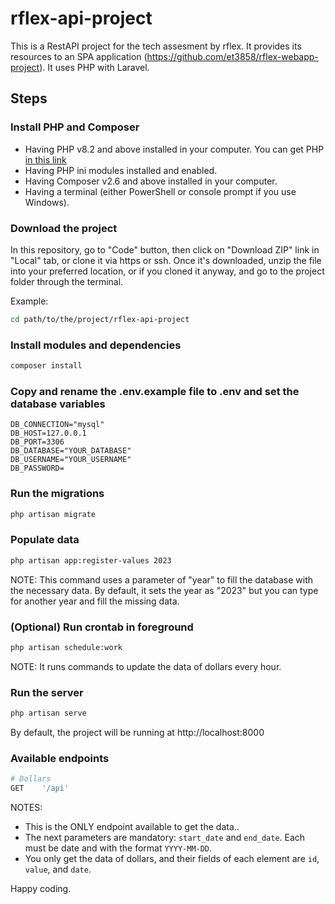 # rflex-api-project

This is a RestAPI project for the tech assesment by rflex. It provides its resources to an SPA application (https://github.com/et3858/rflex-webapp-project).
It uses PHP with Laravel.


## Steps

### Install PHP and Composer

- Having PHP v8.2 and above installed in your computer. You can get PHP [in this link](https://www.php.net/manual/en/install.php)
- Having PHP ini modules installed and enabled.
- Having Composer v2.6 and above installed in your computer.
- Having a terminal (either PowerShell or console prompt if you use Windows).


### Download the project

In this repository, go to "Code" button, then click on "Download ZIP" link in "Local" tab, or clone it via https or ssh. Once it's downloaded, unzip the file into your preferred location, or if you cloned it anyway, and go to the project folder through the terminal.

Example:
```sh
cd path/to/the/project/rflex-api-project
```

### Install modules and dependencies

```sh
composer install
```

### Copy and rename the .env.example file to .env and set the database variables

```
DB_CONNECTION="mysql"
DB_HOST=127.0.0.1
DB_PORT=3306
DB_DATABASE="YOUR_DATABASE"
DB_USERNAME="YOUR_USERNAME"
DB_PASSWORD=
```

### Run the migrations

```sh
php artisan migrate
```

### Populate data

```sh
php artisan app:register-values 2023
```

NOTE: This command uses a parameter of "year" to fill the database with the necessary data. By default, it sets the year as "2023" but you can type for another year and fill the missing data.


### (Optional) Run crontab in foreground

```sh
php artisan schedule:work
```

NOTE: It runs commands to update the data of dollars every hour.


### Run the server

```sh
php artisan serve
```

By default, the project will be running at http://localhost:8000


### Available endpoints

```sh
# Dollars
GET    '/api'
```

NOTES:
- This is the ONLY endpoint available to get the data..
- The next parameters are mandatory: `start_date` and `end_date`. Each must be date and with the format `YYYY-MM-DD`.
- You only get the data of dollars, and their fields of each element are `id`, `value`, and `date`.

Happy coding.
